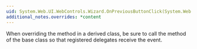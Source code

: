 ```yaml
---
uid: System.Web.UI.WebControls.Wizard.OnPreviousButtonClick(System.Web.UI.WebControls.WizardNavigationEventArgs)
additional_notes.overrides: *content
---
```


<p>When overriding the <xref href="System.Web.UI.WebControls.Wizard.OnPreviousButtonClick(System.Web.UI.WebControls.WizardNavigationEventArgs)"></xref> method in a derived class, be sure to call the <xref href="System.Web.UI.WebControls.Wizard.OnPreviousButtonClick(System.Web.UI.WebControls.WizardNavigationEventArgs)"></xref> method of the base class so that registered delegates receive the event.</p>


